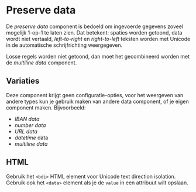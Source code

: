 <!-- @license CC0-1.0 -->

# Preserve data

De _preserve data_ component is bedoeld om ingevoerde gegevens zoveel mogelijk 1-op-1 te laten zien. Dat betekent: spaties worden getoond, data wordt niet vertaald, _left-to-right_ en _right-to-left_ teksten worden met Unicode in de automatische schrijfrichting weergegeven.

Losse regels worden niet getoond, dan moet het gecombineerd worden met de _multiline data_ component.

## Variaties

Deze component krijgt geen configuratie-opties, voor het weergeven van andere types kun je gebruik maken van andere data component, of je eigen component maken. Bijvoorbeeld:

- _IBAN data_
- _number data_
- _URL data_
- _datetime_ data
- _multiline data_

## HTML

Gebruik het `<bdi>` HTML element voor Unicode text direction isolation. Gebruik ook het `<data>` element als je de `value` in een attribuut wilt opslaan.
